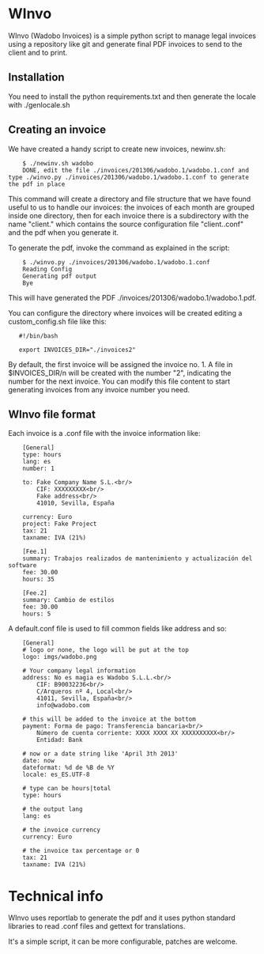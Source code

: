 # WInvo

WInvo (Wadobo Invoices) is a simple python script to manage legal invoices
using a repository like git and generate final PDF invoices to send to the
client and to print.

## Installation

You need to install the python requirements.txt and then generate the
locale with ./genlocale.sh

## Creating an invoice

We have created a handy script to create new invoices, newinv.sh:

```
    $ ./newinv.sh wadobo
    DONE, edit the file ./invoices/201306/wadobo.1/wadobo.1.conf and type ./winvo.py ./invoices/201306/wadobo.1/wadobo.1.conf to generate the pdf in place
```

This command will create a directory and file structure that we have found
useful to us to handle our invoices: the invoices of each month are grouped
inside one directory, then for each invoice there is a subdirectory with
the name "client.<invoice no>" which contains the source configuration file
"client.<invoice no>.conf" and the pdf when you generate it.

To generate the pdf, invoke the command as explained in the script:


```
    $ ./winvo.py ./invoices/201306/wadobo.1/wadobo.1.conf
    Reading Config
    Generating pdf output
    Bye
```

This will have generated the PDF ./invoices/201306/wadobo.1/wadobo.1.pdf.

You can configure the directory where invoices will be created 
editing a custom_config.sh file like this:

```
   #!/bin/bash

   export INVOICES_DIR="./invoices2"
```                                   

By default, the first invoice will be assigned the invoice no. 1. A
file in $INVOICES_DIR/n will be created with the number "2", indicating
the number for the next invoice. You can modify this file content to
start generating invoices from any invoice number you need.

## WInvo file format

Each invoice is a .conf file with the invoice information like:

```
    [General]
    type: hours
    lang: es
    number: 1

    to: Fake Company Name S.L.<br/>
        CIF: XXXXXXXXX<br/>
        Fake address<br/>
        41010, Sevilla, España

    currency: Euro
    project: Fake Project
    tax: 21
    taxname: IVA (21%)

    [Fee.1]
    summary: Trabajos realizados de mantenimiento y actualización del software
    fee: 30.00
    hours: 35

    [Fee.2]
    summary: Cambio de estilos
    fee: 30.00
    hours: 5
```

A default.conf file is used to fill common fields like address and so:

```
    [General]
    # logo or none, the logo will be put at the top
    logo: imgs/wadobo.png

    # Your company legal information
    address: No es magia es Wadobo S.L.L.<br/>
        CIF: B90032236<br/>
        C/Arqueros nº 4, Local<br/>
        41011, Sevilla, España<br/>
        info@wadobo.com

    # this will be added to the invoice at the bottom
    payment: Forma de pago: Transferencia bancaria<br/>
        Número de cuenta corriente: XXXX XXXX XX XXXXXXXXXX<br/>
        Entidad: Bank

    # now or a date string like 'April 3th 2013'
    date: now
    dateformat: %d de %B de %Y
    locale: es_ES.UTF-8

    # type can be hours|total
    type: hours

    # the output lang
    lang: es

    # the invoice currency
    currency: Euro

    # the invoice tax percentage or 0
    tax: 21
    taxname: IVA (21%)
```

# Technical info

WInvo uses reportlab to generate the pdf and it uses python standard
libraries to read .conf files and gettext for translations.

It's a simple script, it can be more configurable, patches are welcome.
